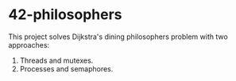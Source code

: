 # 42-philosophers
This project solves Dijkstra's dining philosophers problem with two approaches:
1. Threads and mutexes.
2. Processes and semaphores.
